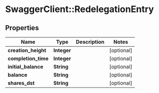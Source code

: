 # SwaggerClient::RedelegationEntry

## Properties
Name | Type | Description | Notes
------------ | ------------- | ------------- | -------------
**creation_height** | **Integer** |  | [optional] 
**completion_time** | **Integer** |  | [optional] 
**initial_balance** | **String** |  | [optional] 
**balance** | **String** |  | [optional] 
**shares_dst** | **String** |  | [optional] 


